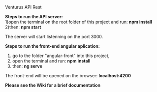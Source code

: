 Venturus API Rest

<b>Steps to run the API server:</b><br>
  1)open the terminal on the root folder of this project and run: <b>npm install</b><br>
  2)then: <b>npm start</b>
  
The server will start listenning on the port 3000.

<b>Steps to run the front-end angular aplication:</b>
 1) go to the folder "angular-front" into this project, 
 2) open the terminal and run: <b>npm install</b>
 3) then: <b>ng serve</b>
    
   The front-end will be opened on the browser: <b>localhost:4200</b>
 
<b>Please see the Wiki for a brief documentation</b>
